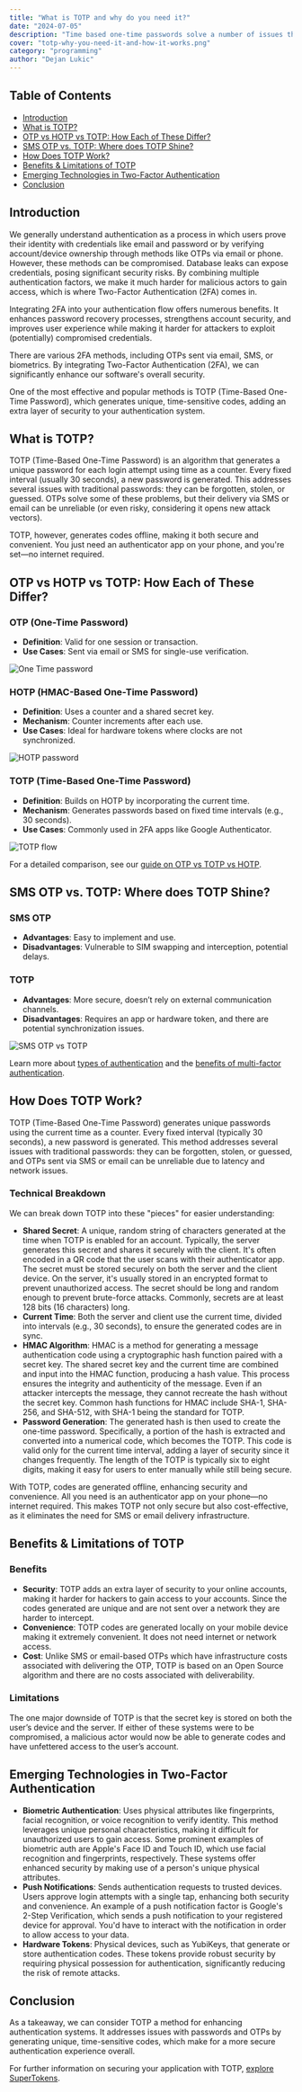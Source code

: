 ```yaml
---
title: "What is TOTP and why do you need it?"
date: "2024-07-05"
description: "Time based one-time passwords solve a number of issues that plague traditional authentication methods. In this blog we break down TOTP and why it's so useful."
cover: "totp-why-you-need-it-and-how-it-works.png"
category: "programming"
author: "Dejan Lukic"
---
```


## Table of Contents

- [Introduction](#introduction)
- [What is TOTP?](#what-is-totp)
- [OTP vs HOTP vs TOTP: How Each of These Differ?](#otp-vs-hotp-vs-totp-how-each-of-these-differ)
- [SMS OTP vs. TOTP: Where does TOTP Shine?](#sms-otp-vs-totp-where-does-totp-shine)
- [How Does TOTP Work?](#how-does-totp-work)
- [Benefits & Limitations of TOTP](#benefits--limitations-of-totp)
- [Emerging Technologies in Two-Factor Authentication](#emerging-technologies-in-two-factor-authentication)
- [Conclusion](#conclusion)

## Introduction

We generally understand authentication as a process in which users prove their identity with credentials like email and password or by verifying account/device ownership through methods like OTPs via email or phone. However, these methods can be compromised. Database leaks can expose credentials, posing significant security risks. By combining multiple authentication factors, we make it much harder for malicious actors to gain access, which is where Two-Factor Authentication (2FA) comes in.

Integrating 2FA into your authentication flow offers numerous benefits. It enhances password recovery processes, strengthens account security, and improves user experience while making it harder for attackers to exploit (potentially) compromised credentials.

There are various 2FA methods, including OTPs sent via email, SMS, or biometrics. By integrating Two-Factor Authentication (2FA), we can significantly enhance our software's overall security.

One of the most effective and popular methods is TOTP (Time-Based One-Time Password), which generates unique, time-sensitive codes, adding an extra layer of security to your authentication system.

## What is TOTP?

TOTP (Time-Based One-Time Password) is an algorithm that generates a unique password for each login attempt using time as a counter. Every fixed interval (usually 30 seconds), a new password is generated. This addresses several issues with traditional passwords: they can be forgotten, stolen, or guessed. OTPs solve some of these problems, but their delivery via SMS or email can be unreliable (or even risky, considering it opens new attack vectors).

TOTP, however, generates codes offline, making it both secure and convenient. You just need an authenticator app on your phone, and you're set—no internet required.

## OTP vs HOTP vs TOTP: How Each of These Differ?

### OTP (One-Time Password)

- **Definition**: Valid for one session or transaction.
- **Use Cases**: Sent via email or SMS for single-use verification.

![One Time password](./otp-flow.png)

### HOTP (HMAC-Based One-Time Password)

- **Definition**: Uses a counter and a shared secret key.
- **Mechanism**: Counter increments after each use.
- **Use Cases**: Ideal for hardware tokens where clocks are not synchronized.

![HOTP password](./hotp.png)

### TOTP (Time-Based One-Time Password)

- **Definition**: Builds on HOTP by incorporating the current time.
- **Mechanism**: Generates passwords based on fixed time intervals (e.g., 30 seconds).
- **Use Cases**: Commonly used in 2FA apps like Google Authenticator.

![TOTP flow](./totp-flow.png)

For a detailed comparison, see our [guide on OTP vs TOTP vs HOTP](https://supertokens.com/blog/otp-vs-totp-vs-hotp/).

## SMS OTP vs. TOTP: Where does TOTP Shine?

### SMS OTP
- **Advantages**: Easy to implement and use.
- **Disadvantages**: Vulnerable to SIM swapping and interception, potential delays.

### TOTP
- **Advantages**: More secure, doesn’t rely on external communication channels.
- **Disadvantages**: Requires an app or hardware token, and there are potential synchronization issues.

![SMS OTP vs TOTP](./sms-otp-vs-totp.png)

Learn more about [types of authentication](https://supertokens.com/blog/types-of-authentication/) and the [benefits of multi-factor authentication](https://supertokens.com/blog/benefits-of-multi-factor-authentication/).

## How Does TOTP Work?

TOTP (Time-Based One-Time Password) generates unique passwords using the current time as a counter. Every fixed interval (typically 30 seconds), a new password is generated. This method addresses several issues with traditional passwords: they can be forgotten, stolen, or guessed, and OTPs sent via SMS or email can be unreliable due to latency and network issues.

### Technical Breakdown

We can break down TOTP into these "pieces" for easier understanding:

- **Shared Secret**: A unique, random string of characters generated at the time when TOTP is enabled for an account. Typically, the server generates this secret and shares it securely with the client. It's often encoded in a QR code that the user scans with their authenticator app. The secret must be stored securely on both the server and the client device. On the server, it's usually stored in an encrypted format to prevent unauthorized access. The secret should be long and random enough to prevent brute-force attacks. Commonly, secrets are at least 128 bits (16 characters) long.
- **Current Time**: Both the server and client use the current time, divided into intervals (e.g., 30 seconds), to ensure the generated codes are in sync.
- **HMAC Algorithm**: HMAC is a method for generating a message authentication code using a cryptographic hash function paired with a secret key. The shared secret key and the current time are combined and input into the HMAC function, producing a hash value. This process ensures the integrity and authenticity of the message. Even if an attacker intercepts the message, they cannot recreate the hash without the secret key. Common hash functions for HMAC include SHA-1, SHA-256, and SHA-512, with SHA-1 being the standard for TOTP.
- **Password Generation**: The generated hash is then used to create the one-time password. Specifically, a portion of the hash is extracted and converted into a numerical code, which becomes the TOTP. This code is valid only for the current time interval, adding a layer of security since it changes frequently. The length of the TOTP is typically six to eight digits, making it easy for users to enter manually while still being secure.

With TOTP, codes are generated offline, enhancing security and convenience. All you need is an authenticator app on your phone—no internet required. This makes TOTP not only secure but also cost-effective, as it eliminates the need for SMS or email delivery infrastructure.

## Benefits & Limitations of TOTP

### Benefits

- **Security**: TOTP adds an extra layer of security to your online accounts, making it harder for hackers to gain access to your accounts. Since the codes generated are unique and are not sent over a network they are harder to intercept.
- **Convenience**: TOTP codes are generated locally on your mobile device making it extremely convenient. It does not need internet or network access.
- **Cost**: Unlike SMS or email-based OTPs which have infrastructure costs associated with delivering the OTP, TOTP is based on an Open Source algorithm and there are no costs associated with deliverability.

### Limitations

The one major downside of TOTP is that the secret key is stored on both the user’s device and the server. If either of these systems were to be compromised, a malicious actor would now be able to generate codes and have unfettered access to the user’s account.

## Emerging Technologies in Two-Factor Authentication

- **Biometric Authentication**: Uses physical attributes like fingerprints, facial recognition, or voice recognition to verify identity. This method leverages unique personal characteristics, making it difficult for unauthorized users to gain access. Some prominent examples of biometric auth are Apple's Face ID and Touch ID, which use facial recognition and fingerprints, respectively. These systems offer enhanced security by making use of a person's unique physical attributes.
- **Push Notifications**: Sends authentication requests to trusted devices. Users approve login attempts with a single tap, enhancing both security and convenience. An example of a push notification factor is Google's 2-Step Verification, which sends a push notification to your registered device for approval. You'd have to interact with the notification in order to allow access to your data.
- **Hardware Tokens**: Physical devices, such as YubiKeys, that generate or store authentication codes. These tokens provide robust security by requiring physical possession for authentication, significantly reducing the risk of remote attacks.

## Conclusion

As a takeaway, we can consider TOTP a method for enhancing authentication systems. It addresses issues with passwords and OTPs by generating unique, time-sensitive codes, which make for a more secure authentication experience overall.

For further information on securing your application with TOTP, [explore SuperTokens](https://supertokens.com/product).
